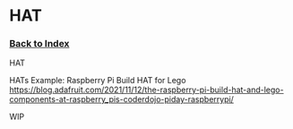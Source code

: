 
# HAT

### [Back to Index](index.md)

HAT



HATs
Example:  Raspberry Pi Build HAT for Lego
https://blog.adafruit.com/2021/11/12/the-raspberry-pi-build-hat-and-lego-components-at-raspberry_pis-coderdojo-piday-raspberrypi/


WIP